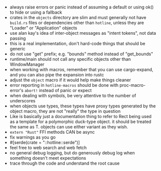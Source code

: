 - always raise errors or panic instead of assuming a default or using ok() to hide or using a fallback
- crates in the `objects` directory are slim and must generally not have `build.rs` files or dependencies other than `hotline`, unless they are "Loader" or "Application" objects
- use alan kay's idea of inter-object messages as "intent tokens", not data passing
- this is a real implementation, don't hard-code things that should be generic
- do not use "get" prefix; e.g. "bounds" method instead of "get_bounds"
- runtime/main should not call any specific objects other than WindowManager
- when working with macros, remember that you can use cargo-expand, and you can also pipe the expansion into rustc
- adjust the `object` macro if it would help make things cleaner
- error reporting in `hotline-macros` should be done with proc-macro-error's `abort!` instead of panic or expect
- when dealing with symbols, be very attentive to the number of underscores
- when objects use types, these types have proxy types generated by the object macro, they are not "really" the type in question
- Like<T> is basically just a documentation thing to refer to Rect being used as a template for a polymorphic duck-type object. it should be treated the same as T. objects can use either variant as they wish.
- `extern "Rust"` FFI methods CAN be async
- fix warnings as you go
- #[serde(crate = "::hotline::serde")]
- feel free to web search and web fetch
- no general debug logging, but do generously debug log when something doesn't meet expectations
- trace through the code and understand the root cause